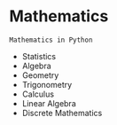 # Mathematics
    Mathematics in Python
  * Statistics
  * Algebra
  * Geometry
  * Trigonometry
  * Calculus
  * Linear Algebra
  * Discrete Mathematics
